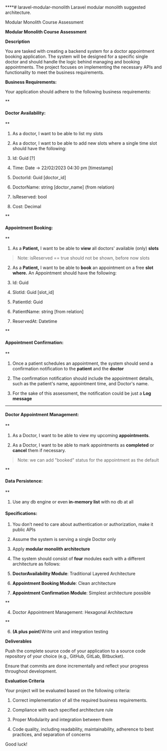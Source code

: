 ****# laravel-modular-monolith
Laravel modular monolith suggested architecture. 

Modular Monolith Course Assessment

**Modular Monolith Course Assessment**

**Description**

You are tasked with creating a backend system for a doctor appointment booking application. The system will be designed for a specific single doctor and should handle the logic behind managing and booking appointments. The project focuses on implementing the necessary APIs and functionality to meet the business requirements.

**Business Requirements:**

Your application should adhere to the following business requirements:

**

#### Doctor Availability:

**

1.  As a doctor, I want to be able to list my slots
    
2.  As a doctor, I want to be able to add new slots where a single time slot should have the following:
    

1.  Id: Guid [?]
    
2.  Time: Date → 22/02/2023 04:30 pm [timestamp]
    
3.  DoctorId: Guid [doctor_id]
    
4.  DoctorName: string [doctor_name] (from relation)

5.  IsReserved: bool 
    
6.  Cost: Decimal 
    

**

#### Appointment Booking:

** 

1.  As a **Patient,** I want to be able to **view** all doctors' available (only) **slots**
> Note: isReserved == true should not be shown, before now slots
    
2.  As a **Patient,** I want to be able to **book** an appointment on a free **slot where.** An Appointment should have the following:
    

1.  Id: Guid 
    
2.  SlotId: Guid [slot_id]
    
3.  PatientId: Guid
    
4.  PatientName: string [from relation]
    
5.  ReservedAt: Datetime
    

**

#### Appointment Confirmation:

**

1.  Once a patient schedules an appointment, the system should send a confirmation notification to the **patient** and the **doctor**
    
2.  The confirmation notification should include the appointment details, such as the patient's name, appointment time, and Doctor's name.
    
3.  For the sake of this assessment, the notification could be just a **Log message**
    

******

#### Doctor Appointment Management:

**

1.  As a Doctor, I want to be able to view my upcoming **appointments**.
    
2.  As a Doctor, I want to be able to mark appointments as **completed** or **cancel** them if necessary.
> Note: we can add "booked" status for the appointment as the default

**

#### Data Persistence:

**

1.  Use any db engine or even **in-memory list** with no db at all
    

#### **Specifications:**

1.  You don’t need to care about authentication or authorization, make it public APIs
    
2.  Assume the system is serving a single Doctor only
    
3.  Apply **modular monolith architecture**
    
4.  The system should consist of **four** modules each with a different architecture as follows:
    

1.  **DoctorAvailability Module**: Traditional Layered Architecture
    
2.  **Appointment Booking Module**: Clean architecture
    
3.  **Appointment Confirmation Module**: Simplest architecture possible
    
**

4. Doctor Appointment Management: Hexagonal Architecture

**

6.  **(A plus** **point**)Write unit and integration testing
    

**Deliverables**

Push the complete source code of your application to a source code repository of your choice (e.g., GitHub, GitLab, Bitbucket).

Ensure that commits are done incrementally and reflect your progress throughout development.

**Evaluation Criteria**

Your project will be evaluated based on the following criteria:

1.  Correct implementation of all the required business requirements.
    
2.  Compliance with each specified architecture rule
    
3.  Proper Modularity and integration between them
    
4.  Code quality, including readability, maintainability, adherence to best practices, and separation of concerns
    

Good luck!
